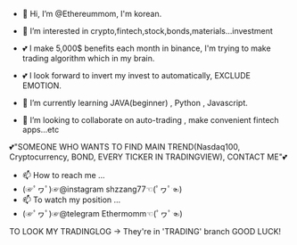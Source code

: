 - 👋 Hi, I’m @Ethereummom, I'm korean.
- 👀 I’m interested in crypto,fintech,stock,bonds,materials...investment
- 💕 I make 5,000$ benefits each month in binance, I'm trying to make trading algorithm which in my brain.
- 💕 I look forward to invert my invest to automatically, EXCLUDE EMOTION.



- 🌱 I’m currently learning JAVA(beginner) , Python , Javascript.
- 💞️ I’m looking to collaborate on auto-trading , make convenient fintech apps...etc


💕"SOMEONE WHO WANTS TO FIND MAIN TREND(Nasdaq100, Cryptocurrency, BOND, EVERY TICKER IN TRADINGVIEW), CONTACT ME"💕
- 📫 How to reach me ...
- (☞ﾟヮﾟ)☞@instagram shzzang77☜(ﾟヮﾟ☜)
- 📫 To watch my position ...
- (☞ﾟヮﾟ)☞@telegram Ethermomm☜(ﾟヮﾟ☜)

TO LOOK MY TRADINGLOG -> They're in 'TRADING' branch
GOOD LUCK!

<!---
Ethereummom/Ethereummom is a ✨ special ✨ repository because its `README.md` (this file) appears on your GitHub profile.
You can click the Preview link to take a look at your changes.
--->
